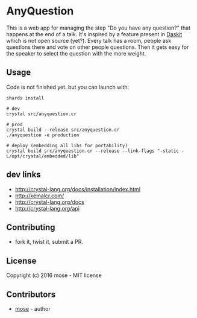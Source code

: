 # AnyQuestion

This is a web app for managing the step "Do you have any question?" that happens at the end of a talk. It's inspired by a feature present in [Daskit](https://www.daskit.com/) which is not open source (yet?). Every talk has a room, people ask questions there and vote on other people questions. Then it gets easy for the speaker to select the question with the more weight.

## Usage

Code is not finished yet. but you can launch with:

    shards install

    # dev
    crystal src/anyquestion.cr

    # prod
    crystal build --release src/anyquestion.cr
    ./anyquestion -e production

    # deploy (embedding all libs for portability)
    crystal build src/anyquestion.cr --release --link-flags "-static -L/opt/crystal/embedded/lib"

## dev links

- http://crystal-lang.org/docs/installation/index.html
- http://kemalcr.com/
- http://crystal-lang.org/docs
- http://crystal-lang.org/api

## Contributing

- fork it, twist it, submit a PR.

## License

Copyright (c) 2016 mose - MIT license

## Contributors

- [mose](https://github.com/mose) - author
